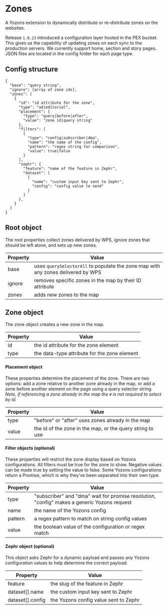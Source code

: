 # Zones
A Yozons extension to dynamically distribute or re-distribute zones on the websites. 

Release `1.0.23` introduced a configuration layer hosted in the PEX bucket. This gives us the capability of updating zones on each sync to the production servers. We currently support home, section and story pages. JSON files are located in the config folder for each page type.

## Config structure

```
{
  "base": "query string",
  "ignore": [array of zone ids],
  "zones": [
    {
      "id": "id attribute for the zone",
      "type": "ad|editorial",
      "placement": {
        "type": "query|before|after",
        "value": "zone id|query string"
      },
      "filters": [
        {
          "type": "config|subscriber|dma",
          "name": "the name of the config",
          "pattern": "regex string for comparison",
          "value": true|false
        }
      ],
      "zephr": {
        "feature": "name of the feature in Zephr",
        "dataset": [
          {
            "name": "custom input key sent to Zephr",
            "config": "config value to send"
          }
        ]
      },
    }
  ]
}
```

## Root object

The root properties collect zones delivered by WPS, ignore zones that should be left alone, and sets up new zones.

| Property | Value |
| --- | --- |
| base | uses `querySelectorAll` to populate the zone map with any zones delivered by WPS |
| ignore | removes specific zones in the map by their ID attribute | 
| zones | adds new zones to the map |

## Zone object

The zone object creates a new zone in the map.

| Property | Value |
| --- | --- |
| id | the id attribute for the zone element |
| type | the data-type attribute for the zone element |

#### Placement object

These properties determine the placement of the zone. There are two options: add a zone relative to another zone already in the map, or add a zone before another element on the page using a query selector string. _Note, if referencing a zone already in the map the `#` is not required to select by id._

| Property | Value |
| --- | --- |
| type | "before" or "after" uses zones already in the map | "query" looks for the element on the page |
| value | the id of the zone in the map, or the query string to use |


#### Filter objects (optional)

These properties will restrict the zone display based on Yozons configurations. All filters must be true for the zone to show. Negative values can be made true by setting the value to false. Some Yozons configurations return a Promise, which is why they've been separated into their own type.

| Property | Value |
| --- | --- |
| type | "subscriber" and "dma" wait for promise resolution, "config" makes a generic Yozons request |
| name | the name of the Yozons config |
| pattern | a regex pattern to match on string config values |
| value | the boolean value of the configuration or regex match |

#### Zephr object (optional)

This object asks Zephr for a dynamic payload and passes any Yozons configuration values to help determine the correct payload.

| Property | Value |
| --- | --- |
| feature | the slug of the feature in Zephr |
| dataset[].name | the custom input key sent to Zephr |
| dataset[].config | the Yozons config value sent to Zephr |
